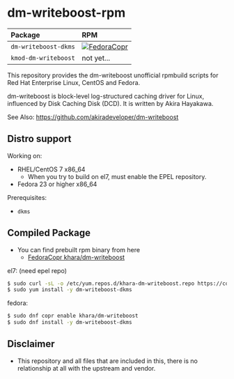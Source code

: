 # dm-writeboost-rpm

| Package              | RPM        |
|:---------------------|:-----------|
| `dm-writeboost-dkms` | [![FedoraCopr](https://copr.fedorainfracloud.org/coprs/khara/dm-writeboost/package/dm-writeboost-dkms/status_image/last_build.png)](https://copr.fedorainfracloud.org/coprs/khara/dm-writeboost/) |
| `kmod-dm-writeboost` | not yet... |

This repository provides the dm-writeboost unofficial rpmbuild scripts for Red Hat Enterprise Linux, CentOS and Fedora.

dm-writeboost is block-level log-structured caching driver for Linux, influenced by Disk Caching Disk (DCD). It is written by Akira Hayakawa.

See Also: https://github.com/akiradeveloper/dm-writeboost


## Distro support

Working on:

- RHEL/CentOS 7 x86_64
    - When you try to build on el7, must enable the EPEL repository.
- Fedora 23 or higher x86_64

Prerequisites:

- `dkms`

## Compiled Package


- You can find prebuilt rpm binary from here
    - [FedoraCopr khara/dm-writeboost](https://copr.fedoraproject.org/coprs/khara/dm-writeboost/)


el7: (need epel repo)

```bash
$ sudo curl -sL -o /etc/yum.repos.d/khara-dm-writeboost.repo https://copr.fedoraproject.org/coprs/khara/dm-writeboost/repo/epel-7/khara-dm-writeboost-epel-7.repo
$ sudo yum install -y dm-writeboost-dkms
```

fedora:

```bash
$ sudo dnf copr enable khara/dm-writeboost
$ sudo dnf install -y dm-writeboost-dkms 
```

## Disclaimer

- This repository and all files that are included in this, there is no relationship at all with the upstream and vendor.
